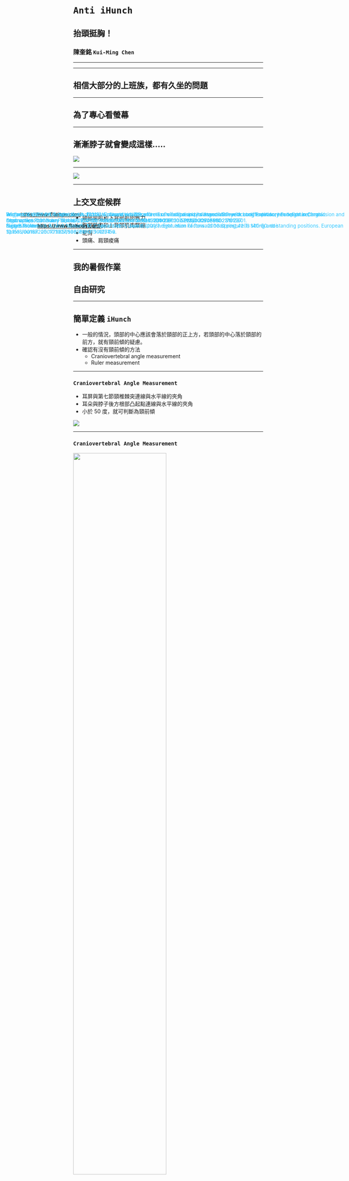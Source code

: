 # `Anti iHunch`
## 抬頭挺胸！

### 陳奎銘 `Kui-Ming Chen`


---

<!-- .slide: data-background="media/Ben_MVP.png" -->

---

## 相信大部分的上班族，都有久坐的問題

----

## 為了專心看螢幕

----

## 漸漸脖子就會變成這樣.....

![](media/screen_fhp.png)

----


![](media/wordcloud.png)


----

## 上交叉症候群

- 頸部屈肌和下背部肌肉無力
- 胸部肌肉和上背部肌肉緊繃
- 駝背
- 頭痛、肩頸痠痛


---

## 我的暑假作業
## 自由研究



---

## 簡單定義 `iHunch`

- 一般的情況，頭部的中心應該會落於頸部的正上方，若頭部的中心落於頸部的前方，就有頸前傾的疑慮。
- 確認有沒有頸前傾的方法
  - Craniovertebral angle measurement
  - Ruler measurement
  

----

### `Craniovertebral Angle Measurement`

- 耳屏與第七節頸椎棘突連線與水平線的夾角
- 耳朵與脖子後方根部凸起點連線與水平線的夾角
- 小於 50 度，就可判斷為頸前傾 

![](media/CVA.gif)


<font size=2 color="#33C7FF" style="position: absolute; top: 665px; left: 50px">fard, B. & Ahmadi, Amir & Maroufi, N. & Sarrafzadeh, Javad. (2016). Evaluation of forward head posture in sitting and standing positions. European Spine Journal. 25. 10.1007/s00586-015-4254-x. </font>

----

### `Craniovertebral Angle Measurement`


<img src=media/measure_CVA.JPG width="70%">

----

### `Ruler Measurement`

- 背靠牆，自然站立，量測後腦勺與牆的距離
- 若頭部可以碰到牆，就沒有頸前傾的問題
- 若頭部與牆之間有距離，可能有頸前傾的問題
  - 輕度：< 5 公分
  - 中度：5 到 8 公分
  - 重度：超過 8 公分

<font size=2 color="#33C7FF" style="position: absolute; top: 635px; left: 50px">Widjanantie, Siti & Triangto, Kevin. (2019). Forward Head Posture Examination and its Association with Lung Expiratory Function in Chronic Obstructive Pulmonary Disease (COPD) Patient: A Case Series. 231-237. 10.5220/0009088602310237. </font>

----

### Ruler measurement


![](media/Measurement-of-occiput-to-wall-distance.png)


<font size=2 color="#33C7FF" style="position: absolute; top: 635px; left: 50px">Widjanantie, Siti & Triangto, Kevin. (2019). Forward Head Posture Examination and its Association with Lung Expiratory Function in Chronic Obstructive Pulmonary Disease (COPD) Patient: A Case Series. 231-237. 10.5220/0009088602310237. </font>

---

## 觀察自己的情況

![](media/fhp_nofhp.png)


----

## 似乎可以用
## `Image Classification` 


----

### 可以更偷懶嗎？我懶得標注照片～


----

## 觀察頭部的位置

![](media/fhp_nofhp_line.png)

---

## 可能的解決方案（奇技淫巧）
- 偵測頭部位置
  - 超音波感測器
  - 紅外線避障感測器
- Image Classification
  - 攝影機從側面偵測駝背

----

## 想像中的配置

![](media/sensor_monitor.png)

<font size=2 color="#33C7FF" style="position: absolute; top: 635px; left: 50px">From: https://www.flaticon.com/</font>

----

## 超音波感測器的問題

<iframe data-src=https://www.youtube.com/embed/isY5Uw4wzh0 width="100%" height="600px"></iframe>

----

## 紅外線避障感測器的問題

<iframe data-src=https://www.youtube.com/embed/7uH-YMAJoFY width="100%" height="600px"></iframe>

----


## 囧～～我依然不想做 
## `Image Classification`

----


## 那改做 `Face Detection` 好了

---

## `Anti iHunch`

![](media/anti_iHunch.png)


----

## `Anti iHunch` 偵測概念

- 只要駝背或頸前傾，頭部高度就會下降 <!-- .element: class="fragment" data-fragment-index="1" -->
- 從正面觀察頭部的位置 <!-- .element: class="fragment" data-fragment-index="2" -->
- 當頭部下降，人臉可能就超出攝影機的照野 <!-- .element: class="fragment" data-fragment-index="3" -->
- 當身體往後躺的時候，人臉面積也會變小 <!-- .element: class="fragment" data-fragment-index="4" -->
- 做 Face Detection，可以直接套用現成的 Python 套件 <!-- .element: class="fragment" data-fragment-index="5" -->
  - `Face_Recognition` <!-- .element: class="fragment" data-fragment-index="5" -->
  - `OpenCV` <!-- .element: class="fragment" data-fragment-index="5" -->

----

## `Anti iHunch` 偵測概念

![](media/camera_monitor.png)

----

<iframe data-src=https://www.youtube.com/embed/gLlI5El7GyI width="100%" height="600px"></iframe>



----

## Setting

- 選擇攝影機（外接攝影機）
- 抬頭挺胸
- 調整攝影機的拍攝位置與角度
- 選擇容許持續姿勢不良的時間
- 保持抬頭挺胸大概三秒

----

<iframe data-src=https://www.youtube.com/embed/IMO72hAXNo8 width="100%" height="600px"></iframe>

---



## `Anit iHunch` 的程式碼

![](media/QR.png)

----

## `Anit iHunch` 安裝

```bash
git clone https://github.com/KuiMing/anti_iHunch.git
cd anti_iHunch
python3.7 setup.py install
```
----

## `Anit iHunch` 使用

- 執行 `Python` Code
```bash
python3.7 main.py --setting
python3.7 main.py --show
```

- 或者，可以直接進到 `dist` 資料夾，使用執行檔（Mac)


---


## 建議螢幕設置

- 螢幕與眼睛的距離：52 ~ 73 公分


<img src=media/view_distance.png width="80%">


<font size=2 color="#33C7FF" style="position: absolute; top: 635px; left: 50px">Rempel D, Willms K, Anshel J, Jaschinski W, Sheedy J. The effects of visual display distance on eye accommodation, head posture, and vision and neck symptoms. Hum Factors. 2007 Oct;49(5):830-8. doi: 10.1518/001872007X230208. PMID: 17915601. </font>

<font size=2 color="#33C7FF" style="position: absolute; top: 665px; left: 50px">Figure From: https://www.flaticon.com/</font>
----

## 建議螢幕設置

眼睛與螢幕中心點的連線和水平視線之間的夾角為 15 度

![](media/view_angle.png)

<font size=2 color="#33C7FF" style="position: absolute; top: 635px; left: 50px">Seghers J, Jochem A, Spaepen A. Posture, muscle activity and muscle fatigue in prolonged VDT work at different screen height settings. Ergonomics. 2003 Jun 10;46(7):714-30. doi: 10.1080/0014013031000090107. PMID: 12745683. </font>

<font size=2 color="#33C7FF" style="position: absolute; top: 665px; left: 50px">Burgess-Limerick R, Mon-Williams M, Coppard VL. Visual display height. Hum Factors. 2000 Spring;42(1):140-50. doi: 10.1518/001872000779656598. PMID: 10917150.</font>

---

## 小實驗

- 以半小時為單位，偵測並記錄頸前傾次數
- 實驗組：在偵測到頸前傾時，發出語音提醒
- 對照組：在偵測到頸前傾時，不發出語音提醒
- 受測者：我本人
- 資料筆數：實驗組 8 筆，對照組 9 筆

----

### 實驗結果

![](media/result.png)



----


### 實驗結果

![](media/Detected_Count.png)


---

## 使用心得

- 視線很重要
- 可以考慮調高螢幕高度
- 看不清楚就應該放大字體
- 大概半小時就應該離開椅子活動


---

## 試著使用筆電（外接攝影機）

----

## 較好的坐姿

![](media/notebook_nofhp.png)

----

## 頸前傾

![](media/notebook_fhp.png)

----

## 半躺半坐

![](media/notebook_fowler.png)

---

## Feature Work

- 偵測戴口罩的臉
- Microcontroller Unit
  - Azure Face API
    - Free Instace: 
      - 20 transactions per minute
      - 30000 transactions free per month
  - 每分鐘偵測一次，每天可使用 16 小時

---

## 曾經的問題與建議
- 可以考慮使用 Time of Flight Sensor (VL53L0x)
  - 原理：透過 Laser 折返的時間計算與物體之間的距離
  - 效果比紅外線避障感測器穩定
  - 搭配 Microcontroller Unit ，體積可以變小很多
  - 需要另外想如何設置

----
MCU and TOF Sensor
<img src=media/IMG_1950.JPG width="80%">

----

簡單測試結果
<img src=media/TOF_result.png width="80%">


----

## 曾經的問題與建議

- 請問 WebCam 規格？
  - 1080P, 30FPS, 價格：558 TWD
- 如果坐太久腰痛或想偷懶怎麼辦？
  - 真的不舒服，請去看醫生，有可能問題已經不是單純姿勢不良
  - 不應久坐，坐了半小時請起來活動
  - 這個方法只適合自己想要改善坐姿的人，想偷懶我也沒辦法
  

---

# 若有身體不適
# 請及早就醫

---

# Thank you!